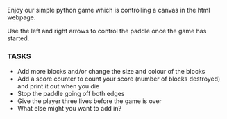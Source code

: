 Enjoy our simple python game which is controlling a canvas in the html webpage.

Use the left and right arrows to control the paddle once the game has started.

### TASKS
* Add more blocks and/or change the size and colour of the blocks
* Add a score counter to count your score (number of blocks destroyed) and print it out when you die
* Stop the paddle going off both edges
* Give the player three lives before the game is over
* What else might you want to add in?